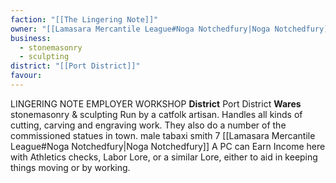 ```yaml
---
faction: "[[The Lingering Note]]"
owner: "[[Lamasara Mercantile League#Noga Notchedfury|Noga Notchedfury]]"
business:
  - stonemasonry
  - sculpting
district: "[[Port District]]"
favour:
---
```

LINGERING NOTE EMPLOYER WORKSHOP 
**District** Port District 
**Wares** stonemasonry & sculpting 
Run by a catfolk artisan. Handles all kinds of cutting, carving and engraving work. They also do a number of the commissioned statues in town.
male tabaxi smith 7
[[Lamasara Mercantile League#Noga Notchedfury|Noga Notchedfury]] 
A PC can Earn Income here with Athletics checks, Labor Lore, or a similar Lore, either to aid in keeping things moving or by working.